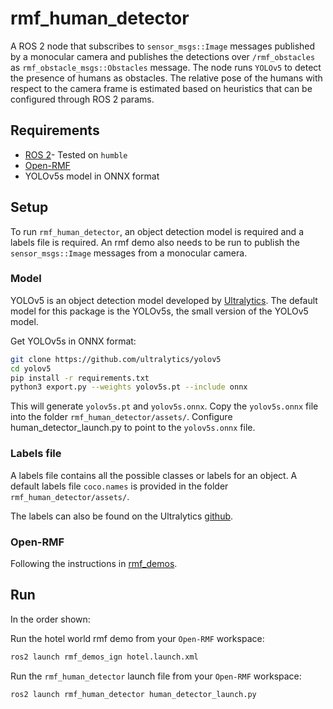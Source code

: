 # rmf_human_detector

A ROS 2 node that subscribes to `sensor_msgs::Image` messages published by a monocular camera and publishes the detections over `/rmf_obstacles` as `rmf_obstacle_msgs::Obstacles` message. The node runs `YOLOv5` to detect the presence of humans as obstacles. The relative pose of the humans with respect to the camera frame is estimated based on heuristics that can be configured through ROS 2 params.

## Requirements
* [ROS 2](https://docs.ros.org/en/humble/Installation/Ubuntu-Install-Debians.html)- Tested on `humble`
* [Open-RMF](https://github.com/open-rmf/rmf)
* YOLOv5s model in ONNX format

## Setup

To run `rmf_human_detector`, an object detection model is required and a labels file is required. An rmf demo also needs to be run to publish the `sensor_msgs::Image` messages from a monocular camera.

### Model
YOLOv5 is an object detection model developed by [Ultralytics](https://github.com/ultralytics/yolov5). The default model for this package is the YOLOv5s, the small version of the YOLOv5 model.


Get YOLOv5s in ONNX format:
```bash
git clone https://github.com/ultralytics/yolov5
cd yolov5
pip install -r requirements.txt
python3 export.py --weights yolov5s.pt --include onnx
```
This will generate `yolov5s.pt` and `yolov5s.onnx`. Copy the `yolov5s.onnx` file into the folder `rmf_human_detector/assets/`.
Configure human_detector_launch.py to point to the `yolov5s.onnx` file.

### Labels file

A labels file contains all the possible classes or labels for an object.
A default labels file `coco.names` is provided in the folder `rmf_human_detector/assets/`.

The labels can also be found on the Ultralytics [github](https://github.com/ultralytics/yolov5/blob/master/data/coco.yaml).

### Open-RMF

Following the instructions in [rmf_demos](https://github.com/open-rmf/rmf_demos/).

## Run

In the order shown:

Run the hotel world rmf demo from your `Open-RMF` workspace:
```bash
ros2 launch rmf_demos_ign hotel.launch.xml
```

Run the `rmf_human_detector` launch file from your `Open-RMF` workspace:
```bash
ros2 launch rmf_human_detector human_detector_launch.py
```